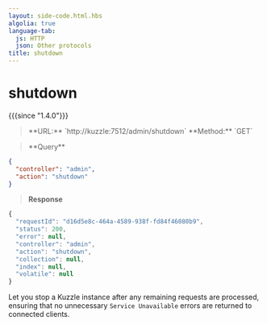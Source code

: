 ```yaml
---
layout: side-code.html.hbs
algolia: true
language-tab:
  js: HTTP
  json: Other protocols
title: shutdown
---
```


# shutdown

{{{since "1.4.0"}}}


<blockquote class="js">
<p>
**URL:** `http://kuzzle:7512/admin/shutdown`  
**Method:** `GET`
</p>
</blockquote>

<blockquote class="json">
<p>
**Query**
</p>
</blockquote>


```json
{
  "controller": "admin",
  "action": "shutdown"
}
```

>**Response**

```javascript
{
  "requestId": "d16d5e8c-464a-4589-938f-fd84f46080b9",
  "status": 200,
  "error": null,
  "controller": "admin",
  "action": "shutdown",
  "collection": null,
  "index": null,
  "volatile": null
}
```

Let you stop a Kuzzle instance after any remaining requests are processed, ensuring that no unnecessary `Service Unavailable` errors are returned to connected clients.
